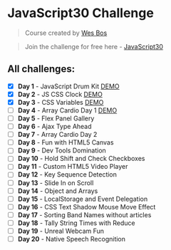 # JavaScript30 Challenge

> Course created by [Wes Bos](https://github.com/wesbos)

> Join the challenge for free here - [JavaScript30](https://javascript30.com/account)

## All challenges:
- [X] **Day 1** - JavaScript Drum Kit [DEMO](https://noeemi.github.io/JavaScript30/Day01-DrumKit/)
- [X] **Day 2** - JS CSS Clock [DEMO](https://noeemi.github.io/JavaScript30/Day02-Clock/)
- [X] **Day 3** - CSS Variables [DEMO](https://noeemi.github.io/JavaScript30/Day03-CSSVariables/)
- [ ] **Day 4** - Array Cardio Day 1 [DEMO](https://noeemi.github.io/JavaScript30/Day04-ArrayCardio1/)
- [ ] **Day 5** - Flex Panel Gallery
- [ ] **Day 6** - Ajax Type Ahead
- [ ] **Day 7** - Array Cardio Day 2
- [ ] **Day 8** - Fun with HTML5 Canvas
- [ ] **Day 9** - Dev Tools Domination
- [ ] **Day 10** - Hold Shift and Check Checkboxes
- [ ] **Day 11** - Custom HTML5 Video Player
- [ ] **Day 12** - Key Sequence Detection
- [ ] **Day 13** - Slide In on Scroll
- [ ] **Day 14** - Object and Arrays
- [ ] **Day 15** - LocalStorage and Event Delegation
- [ ] **Day 16** - CSS Text Shadow Mouse Move Effect
- [ ] **Day 17** - Sorting Band Names without articles
- [ ] **Day 18** - Tally String Times with Reduce
- [ ] **Day 19** - Unreal Webcam Fun
- [ ] **Day 20** - Native Speech Recognition
